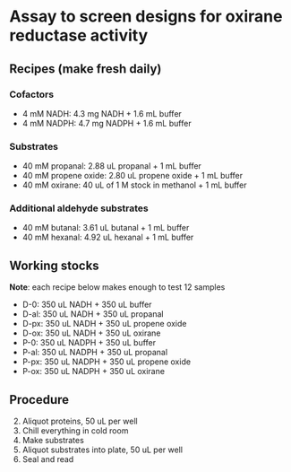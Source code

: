 Assay to screen designs for oxirane reductase activity
======================================================

Recipes (make fresh daily)
--------------------------

### Cofactors

+ 4 mM NADH: 4.3 mg NADH + 1.6 mL buffer
+ 4 mM NADPH: 4.7 mg NADPH + 1.6 mL buffer

### Substrates

+ 40 mM propanal: 2.88 uL propanal + 1 mL buffer 
+ 40 mM propene oxide: 2.80 uL propene oxide + 1 mL buffer
+ 40 mM oxirane: 40 uL of 1 M stock in methanol + 1 mL buffer

### Additional aldehyde substrates 

+ 40 mM butanal: 3.61 uL butanal + 1 mL buffer 
+ 40 mM hexanal: 4.92 uL hexanal + 1 mL buffer


Working stocks
--------------

**Note**: each recipe below makes enough to test 12 samples

+ D-0: 350 uL NADH + 350 uL buffer 
+ D-al: 350 uL NADH + 350 uL propanal 
+ D-px: 350 uL NADH + 350 uL propene oxide
+ D-ox: 350 uL NADH + 350 uL oxirane
+ P-0: 350 uL NADPH + 350 uL buffer 
+ P-al: 350 uL NADPH + 350 uL propanal 
+ P-px: 350 uL NADPH + 350 uL propene oxide
+ P-ox: 350 uL NADPH + 350 uL oxirane

Procedure
---------

2. Aliquot proteins, 50 uL per well 
3. Chill everything in cold room
4. Make substrates 
1. Aliquot substrates into plate, 50 uL per well 
3. Seal and read 
